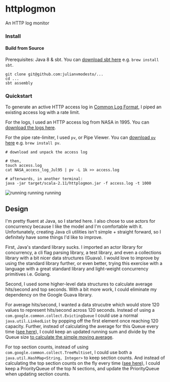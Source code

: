 # httplogmon
An HTTP log monitor

### Install

#### Build from Source

Prerequisites: Java 8 & sbt. You can [download sbt here](http://www.scala-sbt.org/download.html)
e.g. `brew install sbt`.

```
git clone git@github.com:julianvmodesto/...
cd ...
sbt assembly
```

### Quickstart

To generate an active HTTP access log in
[Common Log Format](https://en.wikipedia.org/wiki/Common_Log_Format), I piped
an existing access log with a rate limit.

For the logs, I used an HTTP access log from NASA in 1995. You can [download
the logs here](http://ita.ee.lbl.gov/html/contrib/NASA-HTTP.html).

For the pipe rate-limiter, I used `pv`, or Pipe Viewer. You can [download `pv`
here](http://www.ivarch.com/programs/pv.shtml) e.g. `brew install pv`.

```
# download and unpack the access log

# then,
touch access.log
cat NASA_access_log_Jul95 | pv -L 1k >> access.log

# afterwards, in another terminal:
java -jar target/scala-2.11/httplogmon.jar -f access.log -t 1000
```

![running running running](https://github.com/julianvmodesto/datadog-homework/blob/master/example.gif)

## Design
I'm pretty fluent at Java, so I started here. I also chose to use actors for concurrency
because I like the model and I'm comfortable with it. Unfortunately, creating Java cli utilities
isn't simple + straight forward, so I definitely have some things I'd
like to improve.

First, Java's standard library sucks. I imported an actor library for
concurrency, a cli flag parsing library, a test library, and even a collections
library with a bit nicer data structures (Guava). I would love to improve by using the
standard library further, or even better, trying this exercise with a language with a
great standard library and light-weight concurrency primitives i.e. Golang.

Second, I used some higher-level data structures to calculate average hits/second
and top seconds. With a bit more work, I could eliminate my dependency on the
Google Guava library.

For average hits/second, I wanted a data strucutre which would store 120 values
to represent hits/second across 120 seconds. Instead of using a
`com.google.common.collect.EvictingQueue` I could use a normal
`java.util.LinkedList` by popping off the first element once reaching 120
capacity. Further, instead of calculating the average for this Queue every time
([see here](https://github.com/julianvmodesto/httplogmon/blob/master/src/main/java/actors/HitsPerSecondActor.java#L40-L44)),
I could keep an updated running sum and divide by the Queue size
[to calculate the simple moving average](https://en.wikipedia.org/wiki/Moving_average#Simple_moving_averag://en.wikipedia.org/wiki/Moving_average#Simple_moving_average).

For top section counts, instead of using
`com.google.common.collect.TreeMultiset`, I could use both a
`java.util.HashMap<String, Integer>` to keep section counts. And instead of
calculating the top section counts on the fly every time
([see here](https://github.com/julianvmodesto/httplogmon/blob/master/src/main/java/actors/HitsPerSectionActor.java#L34-L36)),
I could keep a PriorityQueue of the top N sections, and update the
PriorityQueue when updating section counts.

